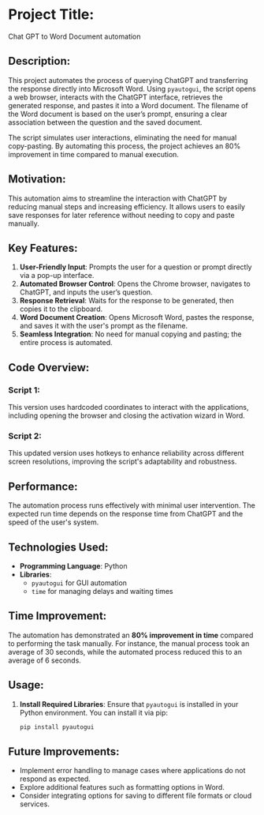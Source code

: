 # Project Title:
Chat GPT to Word Document automation

## Description:
This project automates the process of querying ChatGPT and transferring the response directly into Microsoft Word. Using `pyautogui`, the script opens a web browser, interacts with the ChatGPT interface, retrieves the generated response, and pastes it into a Word document. The filename of the Word document is based on the user’s prompt, ensuring a clear association between the question and the saved document.

The script simulates user interactions, eliminating the need for manual copy-pasting. By automating this process, the project achieves an 80% improvement in time compared to manual execution.

## Motivation:
This automation aims to streamline the interaction with ChatGPT by reducing manual steps and increasing efficiency. It allows users to easily save responses for later reference without needing to copy and paste manually.

## Key Features:
1. **User-Friendly Input**: Prompts the user for a question or prompt directly via a pop-up interface.
2. **Automated Browser Control**: Opens the Chrome browser, navigates to ChatGPT, and inputs the user’s question.
3. **Response Retrieval**: Waits for the response to be generated, then copies it to the clipboard.
4. **Word Document Creation**: Opens Microsoft Word, pastes the response, and saves it with the user's prompt as the filename.
5. **Seamless Integration**: No need for manual copying and pasting; the entire process is automated.

## Code Overview:
### Script 1:
This version uses hardcoded coordinates to interact with the applications, including opening the browser and closing the activation wizard in Word.

### Script 2:
This updated version uses hotkeys to enhance reliability across different screen resolutions, improving the script's adaptability and robustness.

## Performance:
The automation process runs effectively with minimal user intervention. The expected run time depends on the response time from ChatGPT and the speed of the user's system.

## Technologies Used:
- **Programming Language**: Python
- **Libraries**: 
  - `pyautogui` for GUI automation
  - `time` for managing delays and waiting times

## Time Improvement:
The automation has demonstrated an **80% improvement in time** compared to performing the task manually. For instance, the manual process took an average of 30 seconds, while the automated process reduced this to an average of 6 seconds.


## Usage:
1. **Install Required Libraries**: Ensure that `pyautogui` is installed in your Python environment. You can install it via pip:
   ```bash
   pip install pyautogui

  ## Future Improvements:
- Implement error handling to manage cases where applications do not respond as expected.
- Explore additional features such as formatting options in Word.
- Consider integrating options for saving to different file formats or cloud services.

